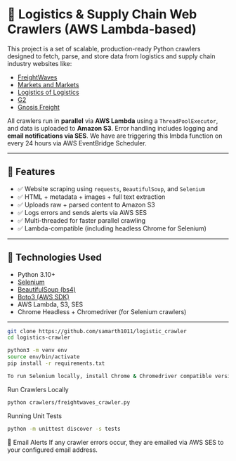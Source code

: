 # 🚚 Logistics & Supply Chain Web Crawlers (AWS Lambda-based)

This project is a set of scalable, production-ready Python crawlers designed to fetch, parse, and store data from logistics and supply chain industry websites like:

- [FreightWaves](https://www.freightwaves.com)
- [Markets and Markets](https://www.marketsandmarkets.com)
- [Logistics of Logistics](https://www.logisticsoflogistics.com)
- [G2](https://www.g2.com)
- [Gnosis Freight](https://www.gnosisfreight.com)

All crawlers run in **parallel** via **AWS Lambda** using a `ThreadPoolExecutor`, and data is uploaded to **Amazon S3**. Error handling includes logging and **email notifications via SES**.
We have are triggering this lmbda function on every 24 hours via AWS EventBridge Scheduler.

---


## 🚀 Features

- ✅ Website scraping using `requests`, `BeautifulSoup`, and `Selenium`
- ✅ HTML + metadata + images + full text extraction
- ✅ Uploads raw + parsed content to Amazon S3
- ✅ Logs errors and sends alerts via AWS SES
- ✅ Multi-threaded for faster parallel crawling
- ✅ Lambda-compatible (including headless Chrome for Selenium)

---


## 🧰 Technologies Used

- Python 3.10+
- [Selenium](https://www.selenium.dev/)
- [BeautifulSoup (bs4)](https://pypi.org/project/beautifulsoup4/)
- [Boto3 (AWS SDK)](https://boto3.amazonaws.com/)
- AWS Lambda, S3, SES
- Chrome Headless + Chromedriver (for Selenium crawlers)

---

```bash
git clone https://github.com/samarth1011/logistic_crawler
cd logistics-crawler

python3 -m venv env
source env/bin/activate
pip install -r requirements.txt

To run Selenium locally, install Chrome & Chromedriver compatible versions.

```

Run Crawlers Locally

```bash
python crawlers/freightwaves_crawler.py

```

Running Unit Tests

```bash
python -m unittest discover -s tests
```

📩 Email Alerts
If any crawler errors occur, they are emailed via AWS SES to your configured email address.




